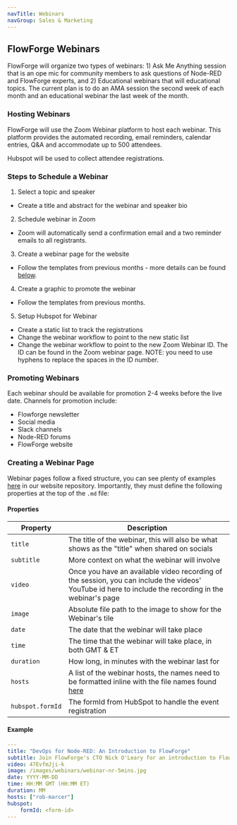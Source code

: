 ```yaml
---
navTitle: Webinars
navGroup: Sales & Marketing
---
```


## FlowForge Webinars

FlowForge will organize two types of webinars: 1) Ask Me Anything session that is an ope mic for community members to ask questions of Node-RED and FlowForge experts, and 2) Educational webinars that will educational topics. The current plan is to do an AMA session the second week of each month and an educational webinar the last week of the month.

### Hosting Webinars
FlowForge will use the Zoom Webinar platform to host each webinar. This platform provides the automated recording, email reminders, calendar entries, Q&A and accommodate up to 500 attendees.

Hubspot will be used to collect attendee registrations. 

### Steps to Schedule a Webinar

1. Select a topic and speaker
* Create a title and abstract for the webinar and speaker bio

2. Schedule webinar in Zoom
* Zoom will automatically send a confirmation email and a two reminder emails to all registrants.

3. Create a webinar page for the website
* Follow the templates from previous months - more details can be found [below](#creating-a-webinar-page).
4. Create a graphic to promote the webinar
* Follow the templates from previous months.

5. Setup Hubspot for Webinar
* Create a static list to track the registrations
* Change the webinar workflow to point to the new static list
* Change the webinar workflow to point to the new Zoom Webinar ID.  The ID can be found in the Zoom webinar page. NOTE: you need to use hyphens to replace the spaces in the ID number.

### Promoting Webinars

Each webinar should be available for promotion 2-4 weeks before the live date. Channels for promotion include:
* Flowforge newsletter
* Social media
* Slack channels
* Node-RED forums
* FlowForge website

### Creating a Webinar Page

Webinar pages follow a fixed structure, you can see plenty of examples [here](https://github.com/flowforge/website/tree/main/src/webinars) in our website repository. Importantly, they must define the following properties at the top of the `.md` file:

#### Properties

| Property | Description
|-|-|
| `title` | The title of the webinar, this will also be what shows as the "title" when shared on socials
| `subtitle` | More context on what the webinar will involve
| `video` | Once you have an available video recording of the session, you can include the videos' YouTube id here to include the recording in the webinar's page
| `image` | Absolute file path to the image to show for the Webinar's tile
| `date` | The date that the webinar will take place
| `time` | The time that the webinar will take place, in both GMT & ET
| `duration` | How long, in minutes with the webinar last for
| `hosts` | A list of the webinar hosts, the names need to be formatted inline with the file names found [here](https://github.com/flowforge/website/tree/main/src/_data/team)
| `hubspot.formId` | The formId from HubSpot to handle the event registration

#### Example

```yml
---
title: "DevOps for Node-RED: An Introduction to FlowForge"
subtitle: Join FlowForge's CTO Nick O'Leary for an introduction to FlowForge and how it provides DevOps for Node-RED.
video: 47EvfmJji-k
image: /images/webinars/webinar-nr-5mins.jpg
date: YYYY-MM-DD
time: HH:MM GMT (HH:MM ET) 
duration: MM
hosts: ["rob-marcer"]
hubspot:
    formId: <form-id>
---
```